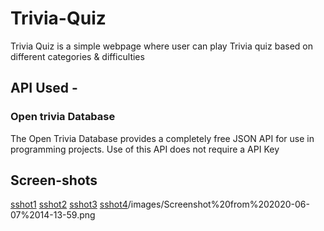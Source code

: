 # Trivia-Quiz
Trivia Quiz is a simple webpage where user can play Trivia quiz based on different categories & difficulties


## API Used - 
### Open trivia Database​
The Open Trivia Database provides a completely free JSON API for use in programming projects. Use of this API does not require a API Key​

## Screen-shots
[sshot1](/images/Screenshot%20from%202020-06-07%2014-13-23.png)
[sshot2](images/Screenshot%20from%202020-06-07%2014-13-51.png)
[sshot3](/images/Screenshot%20from%202020-06-07%2014-13-53.png)
[sshot4](/images/Screenshot%20from%202020-06-07%2014-13-59.png)/images/Screenshot%20from%202020-06-07%2014-13-59.png
